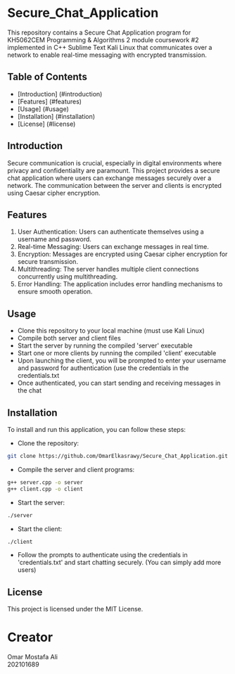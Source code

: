 # Secure_Chat_Application

This repository contains a Secure Chat Application program for KH5062CEM Programming & Algorithms 2 module coursework #2 implemented in C++ Sublime Text Kali Linux that communicates over a network to enable real-time messaging with encrypted transmission. 

## Table of Contents
- [Introduction] (#introduction)
- [Features] (#features)
- [Usage] (#usage)
- [Installation] (#installation)
- [License] (#license)

## Introduction

Secure communication is crucial, especially in digital environments where privacy and confidentiality are paramount. This project provides a secure chat application where users can exchange messages securely over a network. The communication between the server and clients is encrypted using Caesar cipher encryption.

## Features

1. User Authentication: Users can authenticate themselves using a username and password.
2. Real-time Messaging: Users can exchange messages in real time.
3. Encryption: Messages are encrypted using Caesar cipher encryption for secure transmission.
4. Multithreading: The server handles multiple client connections concurrently using multithreading.
5. Error Handling: The application includes error handling mechanisms to ensure smooth operation.

## Usage

- Clone this repository to your local machine (must use Kali Linux)
- Compile both server and client files
- Start the server by running the compiled 'server' executable
- Start one or more clients by running the compiled 'client' executable
- Upon launching the client, you will be prompted to enter your username and password for authentication (use the credentials in the credentials.txt
- Once authenticated, you can start sending and receiving messages in the chat

## Installation

To install and run this application, you can follow these steps:

- Clone the repository:
```bash
git clone https://github.com/OmarElkasrawy/Secure_Chat_Application.git
```
- Compile the server and client programs:
```bash
g++ server.cpp -o server
g++ client.cpp -o client
```
- Start the server:
```bash
./server
```
- Start the client:
```bash
./client
```
- Follow the prompts to authenticate using the credentials in 'credentials.txt' and start chatting securely. (You can simply add more users)

## License
This project is licensed under the MIT License.

# Creator
Omar Mostafa Ali
<br>
202101689
